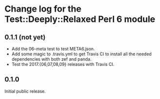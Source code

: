Change log for the Test::Deeply::Relaxed Perl 6 module
======================================================

0.1.1 (not yet)
---------------

- Add the 06-meta test to test META6.json.
- Add some magic to .travis.yml to get Travis CI to install
  all the needed dependencies with both zef and panda.
- Test the 2017.{06,07,08,09} releases with Travis CI.

0.1.0
-----

Initial public release.
